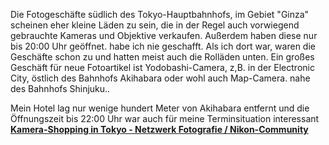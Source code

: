Die Fotogeschäfte südlich des Tokyo-Hauptbahnhofs, im Gebiet "Ginza" scheinen eher kleine Läden zu sein, die in der Regel auch vorwiegend gebrauchte Kameras und Objektive verkaufen. Außerdem haben diese nur bis 20:00 Uhr geöffnet. habe ich nie geschafft. Als ich dort war, waren die Geschäfte schon zu und hatten meist auch die Rolläden unten.
Ein großes Geschäft für neue Fotoartikel ist Yodobashi-Camera, z,B. in der Electronic City, östlich des Bahnhofs Akihabara oder wohl auch Map-Camera. nahe des Bahnhofs Shinjuku..

Mein Hotel lag nur wenige hundert Meter von Akihabara entfernt und die Öffnungszeit bis 22:00 Uhr war auch für meine Terminsituation interessant
[**Kamera-Shopping in Tokyo - Netzwerk Fotografie / Nikon-Community**](https://www.nikon-fotografie.de/vbulletin/kaufberatung/284160-kamera-shopping-in-tokyo.html)